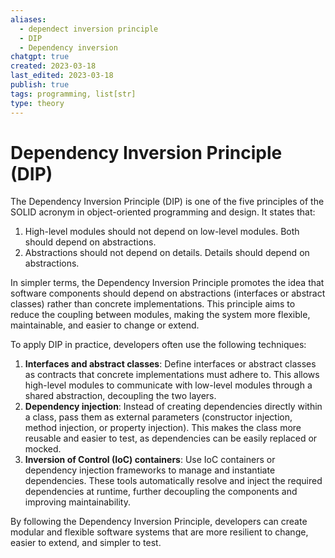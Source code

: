```yaml
---
aliases:
  - dependect inversion principle
  - DIP
  - Dependency inversion
chatgpt: true
created: 2023-03-18
last_edited: 2023-03-18
publish: true
tags: programming, list[str]
type: theory
---
```

# Dependency Inversion Principle (DIP)

The Dependency Inversion Principle (DIP) is one of the five principles of the SOLID acronym in object-oriented programming and design. It states that:

1.  High-level modules should not depend on low-level modules. Both should depend on abstractions.
2.  Abstractions should not depend on details. Details should depend on abstractions.

In simpler terms, the Dependency Inversion Principle promotes the idea that software components should depend on abstractions (interfaces or abstract classes) rather than concrete implementations. This principle aims to reduce the coupling between modules, making the system more flexible, maintainable, and easier to change or extend.

To apply DIP in practice, developers often use the following techniques:

1.  **Interfaces and abstract classes**: Define interfaces or abstract classes as contracts that concrete implementations must adhere to. This allows high-level modules to communicate with low-level modules through a shared abstraction, decoupling the two layers.
2.  **Dependency injection**: Instead of creating dependencies directly within a class, pass them as external parameters (constructor injection, method injection, or property injection). This makes the class more reusable and easier to test, as dependencies can be easily replaced or mocked.
3.  **Inversion of Control (IoC) containers**: Use IoC containers or dependency injection frameworks to manage and instantiate dependencies. These tools automatically resolve and inject the required dependencies at runtime, further decoupling the components and improving maintainability.

By following the Dependency Inversion Principle, developers can create modular and flexible software systems that are more resilient to change, easier to extend, and simpler to test.
